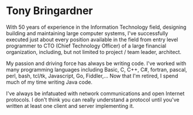 # Tony Bringardner
With 50 years of experience in the Information Technology field, designing building and maintaining large computer systems, I've successfully executed just about every position available in the field from entry level programmer to CTO (Chief Technology Officer) of a large financial organization, including, but not limited to project / team leader, architect.

My passion and driving force has always be writing code. I've worked with many programming languages including Basic, C, C++, C#, fortran, pascal, perl, bash, tcl/tk, Javascript, Go, Fiddler,... Now that I'm retired, I spend much of my time writing Java code.  

I've always be infatuated with network communications and open Internet protocols.  I don't think you can really understand a protocol until you've written at least one client and server implementing it.

